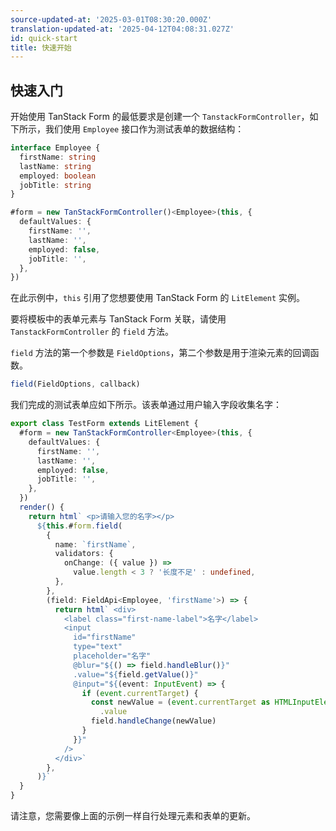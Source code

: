 ```yaml
---
source-updated-at: '2025-03-01T08:30:20.000Z'
translation-updated-at: '2025-04-12T04:08:31.027Z'
id: quick-start
title: 快速开始
---
```

## 快速入门

开始使用 TanStack Form 的最低要求是创建一个 `TanstackFormController`，如下所示，我们使用 `Employee` 接口作为测试表单的数据结构：

```ts
interface Employee {
  firstName: string
  lastName: string
  employed: boolean
  jobTitle: string
}

#form = new TanStackFormController()<Employee>(this, {
  defaultValues: {
    firstName: '',
    lastName: '',
    employed: false,
    jobTitle: '',
  },
})
```

在此示例中，`this` 引用了您想要使用 TanStack Form 的 `LitElement` 实例。

要将模板中的表单元素与 TanStack Form 关联，请使用 `TanstackFormController` 的 `field` 方法。

`field` 方法的第一个参数是 `FieldOptions`，第二个参数是用于渲染元素的回调函数。

```ts
field(FieldOptions, callback)
```

我们完成的测试表单应如下所示。该表单通过用户输入字段收集名字：

```ts
export class TestForm extends LitElement {
  #form = new TanStackFormController<Employee>(this, {
    defaultValues: {
      firstName: '',
      lastName: '',
      employed: false,
      jobTitle: '',
    },
  })
  render() {
    return html` <p>请输入您的名字></p>
      ${this.#form.field(
        {
          name: `firstName`,
          validators: {
            onChange: ({ value }) =>
              value.length < 3 ? '长度不足' : undefined,
          },
        },
        (field: FieldApi<Employee, 'firstName'>) => {
          return html` <div>
            <label class="first-name-label">名字</label>
            <input
              id="firstName"
              type="text"
              placeholder="名字"
              @blur="${() => field.handleBlur()}"
              .value="${field.getValue()}"
              @input="${(event: InputEvent) => {
                if (event.currentTarget) {
                  const newValue = (event.currentTarget as HTMLInputElement)
                    .value
                  field.handleChange(newValue)
                }
              }}"
            />
          </div>`
        },
      )}`
  }
}
```

请注意，您需要像上面的示例一样自行处理元素和表单的更新。
